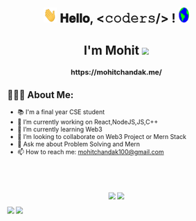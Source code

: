 <h1 align="center"><img src="https://github.com/anushruti11/anushruti11/blob/master/Assets/Hi.gif"  height = "35px" width="30px">   𝐇𝐞𝐥𝐥𝐨, <𝚌𝚘𝚍𝚎𝚛𝚜/> ! <img src="https://github.com/anushruti11/anushruti11/blob/master/Assets/Earth.gif" height = "35px" width="24px"> 
<br>
<h1 align="center">I'm Mohit  <img src="https://camo.githubusercontent.com/247e136bbbb5015042d384c1fe1c1ac854bd25c0d93870e6758c77a200115592/68747470733a2f2f6d656469612e67697068792e636f6d2f6d656469612f5934616b394b6932475a43624a78416e4a442f67697068792e676966" width="150px">
</h1>

<h3 align="center">https://mohitchandak.me/</h3>
    
<!--  <img align="right" alt="GIF" src="https://github.com/abhisheknaiidu/abhisheknaiidu/blob/master/code.gif?raw=true" width="400" height="280" /> -->

<h2 align="left">👨🏻‍💻 About Me:</h2>

- 📚 I'm a final year CSE student
- 🔭 I’m currently working on React,NodeJS,JS,C++
- 🌱 I’m currently learning Web3
- 👯 I’m looking to collaborate on Web3 Project or Mern Stack
- 💬 Ask me about Problem Solving and Mern
- 📫 How to reach me: mohitchandak100@gmail.com

<br><br><br>
<p align="center" float="right">
    <img width="400" src="https://github-readme-streak-stats.herokuapp.com?user=mohitchandak&theme=tokyonight&hide_border=true&date_format=M%20j%5B%2C%20Y%5D">
    <img width="400" src="https://github-readme-stats.vercel.app/api?username=mohitchandak&count_private=false&show_icons=true&theme=tokyonight" >
</p>
    
 ![](https://visitor-badge.glitch.me/badge?page_id=mohitchandak.mohitchandak&style=flat-square&color=0088cc)         <img src="https://img.shields.io/badge/Made%20With%20❤️%20By-Mohit-purple"></a></p>

